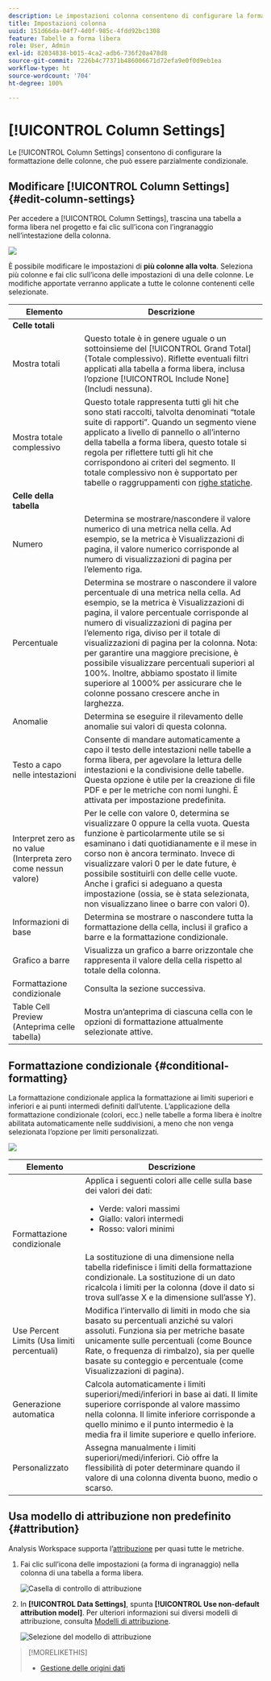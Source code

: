 ```yaml
---
description: Le impostazioni colonna consentono di configurare la formattazione delle colonne, che può essere parzialmente condizionale.
title: Impostazioni colonna
uuid: 151d66da-04f7-4d0f-985c-4fdd92bc1308
feature: Tabelle a forma libera
role: User, Admin
exl-id: 82034838-b015-4ca2-adb6-736f20a478d8
source-git-commit: 7226b4c77371b486006671d72efa9e0f0d9eb1ea
workflow-type: ht
source-wordcount: '704'
ht-degree: 100%

---
```


# [!UICONTROL Column Settings]

Le [!UICONTROL Column Settings] consentono di configurare la formattazione delle colonne, che può essere parzialmente condizionale.

## Modificare [!UICONTROL Column Settings] {#edit-column-settings}

Per accedere a [!UICONTROL Column Settings], trascina una tabella a forma libera nel progetto e fai clic sull’icona con l’ingranaggio nell’intestazione della colonna.

![](assets/column_settings.png)

È possibile modificare le impostazioni di **più colonne alla volta**. Seleziona più colonne e fai clic sull’icona delle impostazioni di una delle colonne. Le modifiche apportate verranno applicate a tutte le colonne contenenti celle selezionate.

| Elemento | Descrizione |
| --- | --- |
| **Celle totali** |  |
| Mostra totali | Questo totale è in genere uguale o un sottoinsieme del [!UICONTROL Grand Total] (Totale complessivo). Riflette eventuali filtri applicati alla tabella a forma libera, inclusa l’opzione [!UICONTROL Include None] (Includi nessuna). |
| Mostra totale complessivo | Questo totale rappresenta tutti gli hit che sono stati raccolti, talvolta denominati “totale suite di rapporti”. Quando un segmento viene applicato a livello di pannello o all’interno della tabella a forma libera, questo totale si regola per riflettere tutti gli hit che corrispondono ai criteri del segmento. Il totale complessivo non è supportato per tabelle o raggruppamenti con [righe statiche](/help/analyze/analysis-workspace/visualizations/freeform-table/workspace-totals.md). |
| **Celle della tabella** |  |
| Numero | Determina se mostrare/nascondere il valore numerico di una metrica nella cella. Ad esempio, se la metrica è Visualizzazioni di pagina, il valore numerico corrisponde al numero di visualizzazioni di pagina per l’elemento riga. |
| Percentuale | Determina se mostrare o nascondere il valore percentuale di una metrica nella cella. Ad esempio, se la metrica è Visualizzazioni di pagina, il valore percentuale corrisponde al numero di visualizzazioni di pagina per l’elemento riga, diviso per il totale di visualizzazioni di pagina per la colonna.  Nota: per garantire una maggiore precisione, è possibile visualizzare percentuali superiori al 100%. Inoltre, abbiamo spostato il limite superiore al 1000% per assicurare che le colonne possano crescere anche in larghezza. |
| Anomalie | Determina se eseguire il rilevamento delle anomalie sui valori di questa colonna. |
| Testo a capo nelle intestazioni | Consente di mandare automaticamente a capo il testo delle intestazioni nelle tabelle a forma libera, per agevolare la lettura delle intestazioni e la condivisione delle tabelle. Questa opzione è utile per la creazione di file PDF e per le metriche con nomi lunghi. È attivata per impostazione predefinita. |
| Interpret zero as no value (Interpreta zero come nessun valore) | Per le celle con valore 0, determina se visualizzare 0 oppure la cella vuota. Questa funzione è particolarmente utile se si esaminano i dati quotidianamente e il mese in corso non è ancora terminato.  Invece di visualizzare valori 0 per le date future, è possibile sostituirli con delle celle vuote. Anche i grafici si adeguano a questa impostazione (ossia, se è stata selezionata, non visualizzano linee o barre con valori 0). |
| Informazioni di base | Determina se mostrare o nascondere tutta la formattazione della cella, inclusi il grafico a barre e la formattazione condizionale. |
| Grafico a barre | Visualizza un grafico a barre orizzontale che rappresenta il valore della cella rispetto al totale della colonna. |
| Formattazione condizionale | Consulta la sezione successiva. |
| Table Cell Preview (Anteprima celle tabella) | Mostra un’anteprima di ciascuna cella con le opzioni di formattazione attualmente selezionate attive. |

## Formattazione condizionale {#conditional-formatting}

La formattazione condizionale applica la formattazione ai limiti superiori e inferiori e ai punti intermedi definiti dall’utente. L’applicazione della formattazione condizionale (colori, ecc.) nelle tabelle a forma libera è inoltre abilitata automaticamente nelle suddivisioni, a meno che non venga selezionata l’opzione per limiti personalizzati.

![](assets/conditional-formatting.png)

| Elemento | Descrizione |
| --- | --- |
| Formattazione condizionale | Applica i seguenti colori alle celle sulla base dei valori dei dati: <ul><li>Verde: valori massimi</li><li>Giallo: valori intermedi</li><li>Rosso: valori minimi</li></ul> <br> La sostituzione di una dimensione nella tabella ridefinisce i limiti della formattazione condizionale. La sostituzione di un dato ricalcola i limiti per la colonna (dove il dato si trova sull’asse X e la dimensione sull’asse Y). |
| Use Percent Limits (Usa limiti percentuali) | Modifica l’intervallo di limiti in modo che sia basato su percentuali anziché su valori assoluti. Funziona sia per metriche basate unicamente sulle percentuali (come Bounce Rate, o frequenza di rimbalzo), sia per quelle basate su conteggio e percentuale (come Visualizzazioni di pagina). |
| Generazione automatica | Calcola automaticamente i limiti superiori/medi/inferiori in base ai dati. Il limite superiore corrisponde al valore massimo nella colonna. Il limite inferiore corrisponde a quello minimo e il punto intermedio è la media fra il limite superiore e quello inferiore. |
| Personalizzato | Assegna manualmente i limiti superiori/medi/inferiori. Ciò offre la flessibilità di poter determinare quando il valore di una colonna diventa buono, medio o scarso. |

## Usa modello di attribuzione non predefinito {#attribution}

Analysis Workspace supporta l’[attribuzione](/help/analyze/analysis-workspace/attribution/overview.md) per quasi tutte le metriche.

1. Fai clic sull’icona delle impostazioni (a forma di ingranaggio) nella colonna di una tabella a forma libera.

   ![Casella di controllo di attribuzione](assets/attribution-checkbox.png)

1. In **[!UICONTROL Data Settings]**, spunta **[!UICONTROL Use non-default attribution model]**. Per ulteriori informazioni sui diversi modelli di attribuzione, consulta [Modelli di attribuzione](/help/analyze/analysis-workspace/attribution/models.md).

   ![Selezione del modello di attribuzione](assets/attribution-select.png)

>[!MORELIKETHIS]
>
>* [Gestione delle origini dati](/help/analyze/analysis-workspace/visualizations/t-sync-visualization.md)


